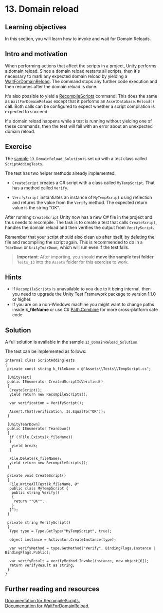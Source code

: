 # 13\. Domain reload

## Learning objectives

In this section, you will learn how to invoke and wait for Domain Reloads.

## Intro and motivation

When performing actions that affect the scripts in a project, Unity performs a domain reload. Since a domain reload restarts all scripts, then it's necessary to mark any expected domain reload by yielding a [WaitForDomainReload](https://docs.unity3d.com/Packages/com.unity.test-framework@1.1/manual/reference-wait-for-domain-reload.html). The command stops any further code execution and then resumes after the domain reload is done.  
  
It's also possible to yield a [RecompileScripts](https://docs.unity3d.com/Packages/com.unity.test-framework@1.1/manual/reference-recompile-scripts.html) command. This does the same as `WaitForDomainReload` except that it performs an `AssetDatabase.Reload()` call. Both calls can be configured to expect whether a script compilation is expected to succeed.  
  
If a domain reload happens while a test is running without yielding one of these commands, then the test will fail with an error about an unexpected domain reload.

## Exercise

The [sample](./welcome.md#import-samples) `13_DomainReload_Solution` is set up with a test class called `ScriptAddingTests`.  
  
The test has two helper methods already implemented:  

*   `CreateScript` creates a C# script with a class called `MyTempScript`. That has a method called `Verify`.
  
*   `VerifyScript` instantiates an instance of `MyTempScript` using reflection and returns the value from the `Verify` method. The expected return value is the string "OK".

After running `CreateScript` Unity now has a new C# file in the project and thus needs to recompile. The task is to create a test that calls `CreateScript`, handles the domain reload and then verifies the output from `VerifyScript`.  
  
Remember that your script should also clean up after itself, by deleting the file and recompiling the script again. This is recommended to do in a `TearDown` or `UnityTearDown`, which will run even if the test fails.

> **Important**: After importing, you should **move the sample test folder** `Tests_13` into the `Assets` folder for this exercise to work.

## Hints

*   If `RecompileScripts` is unavailable to you due to it being internal, then you need to upgrade the Unity Test Framework package to version 1.1.0 or higher.
*   If you are on a non-Windows machine you might want to change paths inside **k\_fileName** or use C# [Path.Combine](https://docs.microsoft.com/en-us/dotnet/api/system.io.path.combine?view=net-6.0) for more cross-platform safe code.

## Solution

A full solution is available in the sample `13_DomainReload_Solution`.  
  
The test can be implemented as follows:

```
internal class ScriptAddingTests
{
 private const string k_fileName = @"Assets\\Tests\\TempScript.cs";
 
 [UnityTest]
 public IEnumerator CreatedScriptIsVerified()
 {
  CreateScript();
  yield return new RecompileScripts();

  var verification = VerifyScript();
  
  Assert.That(verification, Is.EqualTo("OK"));
 }

 [UnityTearDown]
 public IEnumerator Teardown()
 {
  if (!File.Exists(k_fileName))
  {
   yield break;
  }
  
  File.Delete(k_fileName);
  yield return new RecompileScripts();
 }
 
 private void CreateScript()
 {
  File.WriteAllText(k_fileName, @"
  public class MyTempScript {
   public string Verify()
   {
    return ""OK"";
   } 
  }");
 }

 private string VerifyScript()
 {
  Type type = Type.GetType("MyTempScript", true);
  
  object instance = Activator.CreateInstance(type);

  var verifyMethod = type.GetMethod("Verify", BindingFlags.Instance | BindingFlags.Public);

  var verifyResult = verifyMethod.Invoke(instance, new object[0]);
  return verifyResult as string;
 }
}
```

## Further reading and resources

[Documentation for RecompileScripts.](https://docs.unity3d.com/Packages/com.unity.test-framework@1.1/manual/reference-recompile-scripts.html)  
[Documentation for WaitForDomainReload.](https://docs.unity3d.com/Packages/com.unity.test-framework@1.1/manual/reference-wait-for-domain-reload.html)
